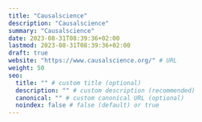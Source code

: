 ```yaml
---
title: "Causalscience"
description: "Causalscience"
summary: "Causalscience"
date: 2023-08-31T08:39:36+02:00
lastmod: 2023-08-31T08:39:36+02:00
draft: true
website: "https://www.causalscience.org/" # URL
weight: 50
seo:
  title: "" # custom title (optional)
  description: "" # custom description (recommended)
  canonical: "" # custom canonical URL (optional)
  noindex: false # false (default) or true
---
```

